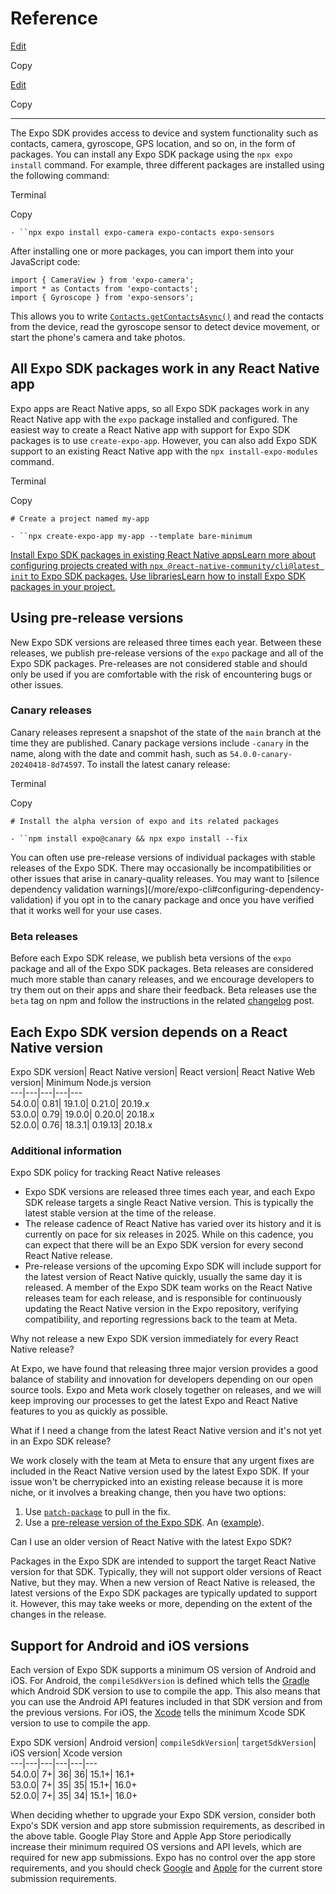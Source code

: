 # Reference

[Edit](https://github.com/expo/expo/edit/main/docs/pages/versions/unversioned/index.mdx)

Copy

[Edit](https://github.com/expo/expo/edit/main/docs/pages/versions/unversioned/index.mdx)

Copy

* * *

The Expo SDK provides access to device and system functionality such as
contacts, camera, gyroscope, GPS location, and so on, in the form of packages.
You can install any Expo SDK package using the `npx expo install` command. For
example, three different packages are installed using the following command:

Terminal

Copy

`- ``npx expo install expo-camera expo-contacts expo-sensors`

After installing one or more packages, you can import them into your
JavaScript code:

    
    
    import { CameraView } from 'expo-camera';
    import * as Contacts from 'expo-contacts';
    import { Gyroscope } from 'expo-sensors';
    

This allows you to write
[`Contacts.getContactsAsync()`](/versions/latest/sdk/contacts#contactsgetcontactsasynccontactquery)
and read the contacts from the device, read the gyroscope sensor to detect
device movement, or start the phone's camera and take photos.

## All Expo SDK packages work in any React Native app

Expo apps are React Native apps, so all Expo SDK packages work in any React
Native app with the `expo` package installed and configured. The easiest way
to create a React Native app with support for Expo SDK packages is to use
`create-expo-app`. However, you can also add Expo SDK support to an existing
React Native app with the `npx install-expo-modules` command.

Terminal

Copy

`# Create a project named my-app`

`- ``npx create-expo-app my-app --template bare-minimum`

[Install Expo SDK packages in existing React Native appsLearn more about
configuring projects created with `npx @react-native-community/cli@latest
init` to Expo SDK packages.](/bare/installing-expo-modules) [Use
librariesLearn how to install Expo SDK packages in your
project.](/workflow/using-libraries)

## Using pre-release versions

New Expo SDK versions are released three times each year. Between these
releases, we publish pre-release versions of the `expo` package and all of the
Expo SDK packages. Pre-releases are not considered stable and should only be
used if you are comfortable with the risk of encountering bugs or other
issues.

### Canary releases

Canary releases represent a snapshot of the state of the `main` branch at the
time they are published. Canary package versions include `-canary` in the
name, along with the date and commit hash, such as
`54.0.0-canary-20240418-8d74597`. To install the latest canary release:

Terminal

Copy

`# Install the alpha version of expo and its related packages`

`- ``npm install expo@canary && npx expo install --fix`

You can often use pre-release versions of individual packages with stable
releases of the Expo SDK. There may occasionally be incompatibilities or other
issues that arise in canary-quality releases. You may want to [silence
dependency validation warnings](/more/expo-cli#configuring-dependency-
validation) if you opt in to the canary package and once you have verified
that it works well for your use cases.

### Beta releases

Before each Expo SDK release, we publish beta versions of the `expo` package
and all of the Expo SDK packages. Beta releases are considered much more
stable than canary releases, and we encourage developers to try them out on
their apps and share their feedback. Beta releases use the `beta` tag on npm
and follow the instructions in the related
[changelog](https://expo.dev/changelog) post.

## Each Expo SDK version depends on a React Native version

Expo SDK version| React Native version| React version| React Native Web
version| Minimum Node.js version  
---|---|---|---|---  
54.0.0| 0.81| 19.1.0| 0.21.0| 20.19.x  
53.0.0| 0.79| 19.0.0| 0.20.0| 20.18.x  
52.0.0| 0.76| 18.3.1| 0.19.13| 20.18.x  
  
### Additional information

Expo SDK policy for tracking React Native releases

  * Expo SDK versions are released three times each year, and each Expo SDK release targets a single React Native version. This is typically the latest stable version at the time of the release.
  * The release cadence of React Native has varied over its history and it is currently on pace for six releases in 2025. While on this cadence, you can expect that there will be an Expo SDK version for every second React Native release.
  * Pre-release versions of the upcoming Expo SDK will include support for the latest version of React Native quickly, usually the same day it is released. A member of the Expo SDK team works on the React Native releases team for each release, and is responsible for continuously updating the React Native version in the Expo repository, verifying compatibility, and reporting regressions back to the team at Meta.

Why not release a new Expo SDK version immediately for every React Native
release?

At Expo, we have found that releasing three major version provides a good
balance of stability and innovation for developers depending on our open
source tools. Expo and Meta work closely together on releases, and we will
keep improving our processes to get the latest Expo and React Native features
to you as quickly as possible.

What if I need a change from the latest React Native version and it's not yet
in an Expo SDK release?

We work closely with the team at Meta to ensure that any urgent fixes are
included in the React Native version used by the latest Expo SDK. If your
issue won't be cherrypicked into an existing release because it is more niche,
or it involves a breaking change, then you have two options:

  1. Use [`patch-package`](https://github.com/ds300/patch-package) to pull in the fix.
  2. Use a [pre-release version of the Expo SDK](/versions/latest#using-pre-release-versions). An ([example](https://expo.dev/changelog/react-native-78)).

Can I use an older version of React Native with the latest Expo SDK?

Packages in the Expo SDK are intended to support the target React Native
version for that SDK. Typically, they will not support older versions of React
Native, but they may. When a new version of React Native is released, the
latest versions of the Expo SDK packages are typically updated to support it.
However, this may take weeks or more, depending on the extent of the changes
in the release.

## Support for Android and iOS versions

Each version of Expo SDK supports a minimum OS version of Android and iOS. For
Android, the `compileSdkVersion` is defined which tells the
[Gradle](https://developer.android.com/studio/build) which Android SDK version
to use to compile the app. This also means that you can use the Android API
features included in that SDK version and from the previous versions. For iOS,
the [Xcode](https://developer.apple.com/news/upcoming-requirements/) tells the
minimum Xcode SDK version to use to compile the app.

Expo SDK version| Android version| `compileSdkVersion`| `targetSdkVersion`|
iOS version| Xcode version  
---|---|---|---|---|---  
54.0.0| 7+| 36| 36| 15.1+| 16.1+  
53.0.0| 7+| 35| 35| 15.1+| 16.0+  
52.0.0| 7+| 35| 34| 15.1+| 16.0+  
  
When deciding whether to upgrade your Expo SDK version, consider both Expo's
SDK version and app store submission requirements, as described in the above
table. Google Play Store and Apple App Store periodically increase their
minimum required OS versions and API levels, which are required for new app
submissions. Expo has no control over the app store requirements, and you
should check [Google](https://developer.android.com/studio/build) and
[Apple](https://developer.apple.com/news/upcoming-requirements/) for the
current store submission requirements.

